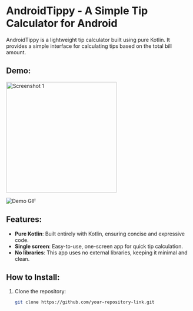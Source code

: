 # AndroidTippy - A Simple Tip Calculator for Android

AndroidTippy is a lightweight tip calculator built using pure Kotlin. It provides a simple interface for calculating tips based on the total bill amount. 

## Demo:
<img src="https://github.com/user-attachments/assets/0dac24a6-aa39-4eb5-b0d8-1a56a43960e7" alt="Screenshot 1" width="300"/>

![Demo GIF](https://your-repository-url/path-to-your-uploaded-gif.gif)

## Features:
- **Pure Kotlin**: Built entirely with Kotlin, ensuring concise and expressive code.
- **Single screen**: Easy-to-use, one-screen app for quick tip calculation.
- **No libraries**: This app uses no external libraries, keeping it minimal and clean.

## How to Install:
1. Clone the repository:
   ```bash
   git clone https://github.com/your-repository-link.git


